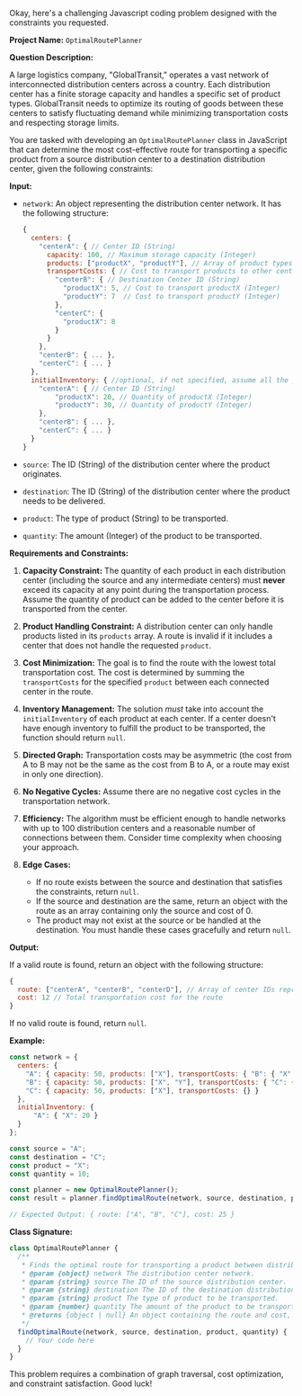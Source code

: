 Okay, here's a challenging Javascript coding problem designed with the constraints you requested.

**Project Name:** `OptimalRoutePlanner`

**Question Description:**

A large logistics company, "GlobalTransit," operates a vast network of interconnected distribution centers across a country.  Each distribution center has a finite storage capacity and handles a specific set of product types.  GlobalTransit needs to optimize its routing of goods between these centers to satisfy fluctuating demand while minimizing transportation costs and respecting storage limits.

You are tasked with developing an `OptimalRoutePlanner` class in JavaScript that can determine the most cost-effective route for transporting a specific product from a source distribution center to a destination distribution center, given the following constraints:

**Input:**

*   `network`: An object representing the distribution center network.  It has the following structure:

    ```javascript
    {
      centers: {
        "centerA": { // Center ID (String)
          capacity: 100, // Maximum storage capacity (Integer)
          products: ["productX", "productY"], // Array of product types handled (Array of Strings)
          transportCosts: { // Cost to transport products to other centers
            "centerB": { // Destination Center ID (String)
              "productX": 5, // Cost to transport productX (Integer)
              "productY": 7  // Cost to transport productY (Integer)
            },
            "centerC": {
              "productX": 8
            }
          }
        },
        "centerB": { ... },
        "centerC": { ... }
      },
      initialInventory: { //optional, if not specified, assume all the products' initial quantities are 0
        "centerA": { // Center ID (String)
            "productX": 20, // Quantity of productX (Integer)
            "productY": 30, // Quantity of productY (Integer)
        },
        "centerB": { ... },
        "centerC": { ... }
      }
    }
    ```

*   `source`: The ID (String) of the distribution center where the product originates.

*   `destination`: The ID (String) of the distribution center where the product needs to be delivered.

*   `product`: The type of product (String) to be transported.

*   `quantity`: The amount (Integer) of the product to be transported.

**Requirements and Constraints:**

1.  **Capacity Constraint:**  The quantity of each product in each distribution center (including the source and any intermediate centers) must **never** exceed its capacity at any point during the transportation process.  Assume the quantity of product can be added to the center before it is transported from the center.

2.  **Product Handling Constraint:** A distribution center can only handle products listed in its `products` array.  A route is invalid if it includes a center that does not handle the requested `product`.

3.  **Cost Minimization:**  The goal is to find the route with the lowest total transportation cost.  The cost is determined by summing the `transportCosts` for the specified `product` between each connected center in the route.

4.  **Inventory Management:**  The solution *must* take into account the `initialInventory` of each product at each center. If a center doesn't have enough inventory to fulfill the product to be transported, the function should return `null`.

5.  **Directed Graph:** Transportation costs may be asymmetric (the cost from A to B may not be the same as the cost from B to A, or a route may exist in only one direction).

6.  **No Negative Cycles:** Assume there are no negative cost cycles in the transportation network.

7.  **Efficiency:** The algorithm must be efficient enough to handle networks with up to 100 distribution centers and a reasonable number of connections between them.  Consider time complexity when choosing your approach.

8.  **Edge Cases:**
    *   If no route exists between the source and destination that satisfies the constraints, return `null`.
    *   If the source and destination are the same, return an object with the route as an array containing only the source and cost of 0.
    *   The product may not exist at the source or be handled at the destination. You must handle these cases gracefully and return `null`.

**Output:**

If a valid route is found, return an object with the following structure:

```javascript
{
  route: ["centerA", "centerB", "centerD"], // Array of center IDs representing the optimal route
  cost: 12 // Total transportation cost for the route
}
```

If no valid route is found, return `null`.

**Example:**

```javascript
const network = {
  centers: {
    "A": { capacity: 50, products: ["X"], transportCosts: { "B": { "X": 10 } }, },
    "B": { capacity: 50, products: ["X", "Y"], transportCosts: { "C": { "X": 15, "Y": 5 } } },
    "C": { capacity: 50, products: ["X"], transportCosts: {} }
  },
  initialInventory: {
      "A": { "X": 20 }
  }
};

const source = "A";
const destination = "C";
const product = "X";
const quantity = 10;

const planner = new OptimalRoutePlanner();
const result = planner.findOptimalRoute(network, source, destination, product, quantity);

// Expected Output: { route: ["A", "B", "C"], cost: 25 }
```

**Class Signature:**

```javascript
class OptimalRoutePlanner {
  /**
   * Finds the optimal route for transporting a product between distribution centers.
   * @param {object} network The distribution center network.
   * @param {string} source The ID of the source distribution center.
   * @param {string} destination The ID of the destination distribution center.
   * @param {string} product The type of product to be transported.
   * @param {number} quantity The amount of the product to be transported.
   * @returns {object | null} An object containing the route and cost, or null if no route is found.
   */
  findOptimalRoute(network, source, destination, product, quantity) {
    // Your code here
  }
}
```

This problem requires a combination of graph traversal, cost optimization, and constraint satisfaction.  Good luck!

